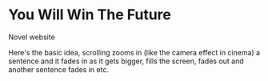 # You Will Win The Future
Novel website

Here's the basic idea, scrolling zooms in (like the camera effect in cinema) a sentence and it fades in as it gets bigger, fills the screen, fades out and another sentence fades in etc.
